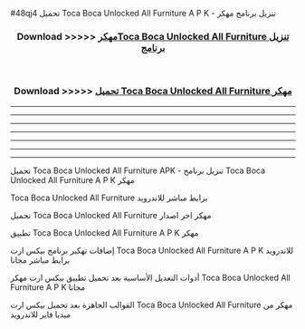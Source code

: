 #48qj4 تحميل Toca Boca Unlocked All Furniture  A P K - تنزيل برنامج مهكر



<div align="center">
<h3>Download >>>>> <a href="https://runaway1.web.app/?sq=Toca Boca Unlocked All Furniture ">مهكرToca Boca Unlocked All Furniture  تنزيل برنامج</a></h3><br>

<h3>Download >>>>> <a href="https://runaway1.web.app/?sq=Toca Boca Unlocked All Furniture ">تحميل Toca Boca Unlocked All Furniture  مهكر</a></h3>
</div>


----------------------------------------------------------

----------------------------------------------------------

----------------------------------------------------------

----------------------------------------------------------

----------------------------------------------------------

----------------------------------------------------------

----------------------------------------------------------

تحميل Toca Boca Unlocked All Furniture  APK - تنزيل برنامج Toca Boca Unlocked All Furniture  A P K مهكر

Toca Boca Unlocked All Furniture  برابط مباشر للاندرويد

تحميل Toca Boca Unlocked All Furniture  مهكر اخر اصدار

تطبيق Toca Boca Unlocked All Furniture  A P K مهكر

إضافات تهكير برنامج بيكس ارت Toca Boca Unlocked All Furniture  A P K للاندرويد برابط مباشر مجانا

أدوات التعديل الأساسية بعد تحميل تطبيق بيكس ارت مهكر Toca Boca Unlocked All Furniture  A P K مجانا

القوالب الجاهزة بعد تحميل بيكس ارت Toca Boca Unlocked All Furniture  مهكر من ميديا فاير للاندرويد


